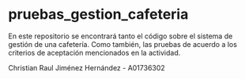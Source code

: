 # pruebas_gestion_cafeteria
En este repositorio se encontrará tanto el código sobre el sistema de gestión de una cafetería. Como también, las pruebas de acuerdo a los criterios de aceptación mencionados en la actividad. 


Christian Raul Jiménez Hernández - A01736302
